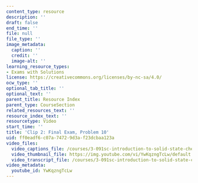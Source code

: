 ```yaml
---
content_type: resource
description: ''
draft: false
end_time: ''
file: null
file_type: ''
image_metadata:
  caption: ''
  credit: ''
  image-alt: ''
learning_resource_types:
- Exams with Solutions
license: https://creativecommons.org/licenses/by-nc-sa/4.0/
ocw_type: ''
optional_tab_title: ''
optional_text: ''
parent_title: Resource Index
parent_type: CourseSection
related_resources_text: ''
resource_index_text: ''
resourcetype: Video
start_time: ''
title: 'Clip 2: Final Exam, Problem 10'
uid: ff0eadf6-c07a-7472-9d3a-f23dcbaa123a
video_files:
  video_captions_file: /courses/3-091sc-introduction-to-solid-state-chemistry-fall-2010/dfb4e4205d1c562489a2595a70a706fe_YwKqzngTcLw.vtt
  video_thumbnail_file: https://img.youtube.com/vi/YwKqzngTcLw/default.jpg
  video_transcript_file: /courses/3-091sc-introduction-to-solid-state-chemistry-fall-2010/2775021ecfe30546b964eaeb0e91555b_YwKqzngTcLw.pdf
video_metadata:
  youtube_id: YwKqzngTcLw
---
```

